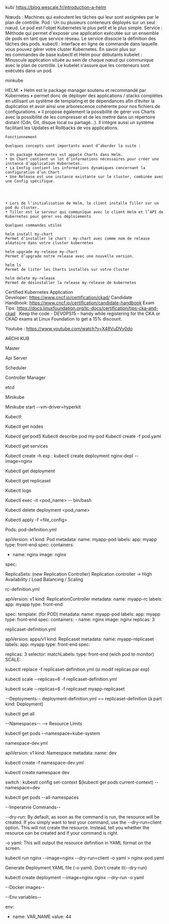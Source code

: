 kub/
https://blog.wescale.fr/introduction-a-helm



Nœuds :
Machines qui exécutent les tâches qui leur sont assignées par le plan de contrôle.
Pod :
Un ou plusieurs conteneurs déployés sur un seul nœud. Le pod est l'objet Kubernetes le plus petit et le plus simple.
Service :
Méthode qui permet d'exposer une application exécutée sur un ensemble de pods en tant que service réseau. Le service dissocie la définition des tâches des pods.
kubectl :
Interface en ligne de commande dans laquelle vous pouvez gérer votre cluster Kubernetes. En savoir plus sur les commandes de base kubectl et Helm pour débutants
kubelet :
Minuscule application située au sein de chaque nœud qui communique avec le plan de contrôle. Le kubelet s'assure que les conteneurs sont exécutés dans un pod.


minkube


HELM:
	• Helm est le package manager soutenu et recommandé par Kubernetes
	• permet donc de déployer des applications / stacks complètes en utilisant un système de templating et de dépendances afin d’éviter la duplication et avoir ainsi une arborescence cohérente pour nos fichiers de configurations.
	• il propose également la possibilité de gérer vos Charts avec la possibilité de les compresser et de les mettre dans un répertoire distant (Cdn, Git, disque local ou partagé…).
	Il intègre aussi un système facilitant les Updates et Rollbacks de vos applications.
	
	Fonctionnement
	
	Quelques concepts sont importants avant d’aborder la suite :
	
	• Un package Kubernetes est appelé Charts dans Helm.
	• Un Chart contient un lot d’informations nécessaires pour créer une instance d’application Kubernetes.
	• La Config contient les informations dynamiques concernant la configuration d’un Chart
	• Une Release est une instance existante sur le cluster, combinée avec une Config spécifique.
	
	
	
	
	• Lors de l’initialisation de Helm, le client installe Tiller sur un pod du cluster.
	• Tiller est le serveur qui communique avec le client Helm et l’API de Kubernetes pour gérer vos déploiements
	
	Quelques commandes utiles
	
	helm install my-chart
	Permet d’installer le chart : my-chart avec comme nom de release aléatoire dans votre cluster kubernetes
	
	helm upgrade my-release my-chart
	Permet d’upgrade notre release avec une nouvelle version.
	
	helm ls
	Permet de lister les Charts installés sur votre Cluster
	
	helm delete my-release
	Permet de désinstaller la release my-release de kubernetes
	
	
	
	
	

Certified Kubernetes Application Developer: https://www.cncf.io/certification/ckad/
Candidate Handbook: https://www.cncf.io/certification/candidate-handbook
Exam Tips: https://docs.linuxfoundation.org/tc-docs/certification/tips-cka-and-ckad
 
Keep the code - DEVOPS15 - handy while registering for the CKA or CKAD exams at Linux Foundation to get a 15% discount.

Youtube : https://www.youtube.com/watch?v=X48VuDVv0do




ARCHI KUB


Master

Api Server

Scheduler

Controller Manager

etcd







Minikube

Minikube start --vm-driver=hyperkit


Kubectl:

Kubectl get nodes

Kubectl get podS
Kubectl describe pod my-pod
Kubectl create -f pod.yaml

Kubectl get services

Kubectl create -h  exp : kubectl create deployment nginx-depl --image=nginx

Kubectl get deployment

Kubectl get replicaset

Kubectl logs <pod-name>

Kubectl exec -it <pod_name> -- bin/bash

Kubectl delete deployment <pod_name>

Kubectl apply -f <file_config>

Pods:
pod-definition.yml

apiVersion: v1
kind: Pod
metadata:
  name: myapp-pod
  labels:
    app: myapp
    type: front-end
spec:
  containers:
  - name: nginx
    image: nginx

spec:

ReplicaSets: (new Replication Controller)
Replication controller -> High Availability / Load Balancing / Scaling

rc-definition.yml

apiVersion: v1
kind: ReplicationController
metadata:
  name: myapp-rc
  labels:
    app: myapp
    type: front-end

spec:
  template: (for POD)
    metadata:
     name: myapp-pod
     labels:
       app: myapp
       type: front-end
    spec:
      containers:
      - name: nginx
        image: nginx
  replicas: 3


replicaset-definition.yml

apiVersion: apps/v1
kind: Replicaset
metadata:
  name: myapp-replicaset
  labels:
    app: myapp
    type: front-end
spec:    

  replicas: 3
  selector:
    matchLabels:
      type: front-end (wich pod to monitor)
SCALE:

kubectl replace -f replicaset-definition.yml (si modif replicas par exp)

kubectl scale --replicas=6 -f replicaset-definition.yml

kubectl scale --replicas=6 -f replicaset myapp-replicaset
  

--Deployments--
deployment-definition.yml == replicaset-definition (à part kind: Deployment)

kubectl get all

--Namespaces--
--> Resource Limits

kubectl get pods --namespace=kube-system

namespace-dev.yml

apiVersion: v1
kind: Namespace
metadata:
  name: dev

kubectl create -f namespace-dev.yml

kubectl create namespace dev

switch : kubestl config set-context $(kubectl get pods current-context) --namespace=dev

kubectl get pods --all-namespaces

--Imperatvie Commands--

--dry-run: By default, as soon as the command is run, the resource will be created. If you simply want to test your command, use the --dry-run=client option. This will not create the resource. Instead, tell you whether the resource can be created and if your command is right.

-o yaml: This will output the resource definition in YAML format on the screen.

kubectl run nginx --image=nginx --dry-run=client -o yaml > nginx-pod.yaml

Generate Deployment YAML file (-o yaml). Don't create it(--dry-run)

kubectl create deployment --image=nginx nginx --dry-run -o yaml

--Docker images--

--Env variables--

env:
  - name: VAR_NAME
    value: 44






